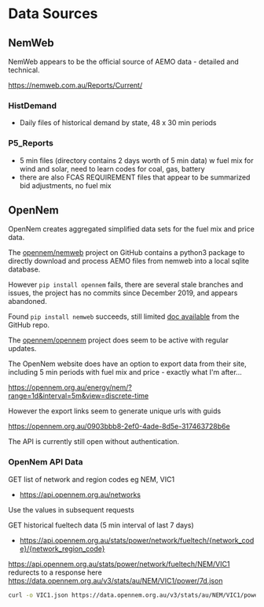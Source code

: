 # Data Sources

## NemWeb

NemWeb appears to be the official source of AEMO data - detailed and technical.

https://nemweb.com.au/Reports/Current/

### HistDemand
- Daily files of historical demand by state, 48 x 30 min periods

### P5_Reports
- 5 min files (directory contains 2 days worth of 5 min data) w fuel mix for wind and solar, need to learn codes for coal, gas, battery
- there are also FCAS REQUIREMENT files that appear to be summarized bid adjustments, no fuel mix

## OpenNem

OpenNem creates aggregated simplified data sets for the fuel mix and price data.

The [opennem/nemweb](https://github.com/opennem/nemweb) project on GitHub contains a python3 package to directly download and process AEMO files from nemweb into a local sqlite database. 

However `pip install opennem` fails, there are several stale branches and issues, the project has no commits since December 2019, and appears abandoned.

Found `pip install nemweb` succeeds, still limited [doc available](https://nemweb.readthedocs.io/en/latest/index.html) from the GitHub repo. 

The [opennem/opennem](https://github.com/opennem/opennem) project does seem to be active with regular updates.

The OpenNem website does have an option to export data from their site, including 5 min periods with fuel mix and price - exactly what I'm after...

https://opennem.org.au/energy/nem/?range=1d&interval=5m&view=discrete-time

However the export links seem to generate unique urls with guids

https://opennem.org.au/0903bbb8-2ef0-4ade-8d5e-317463728b6e

The API is currently still open without authentication.

### OpenNem API Data

GET list of network and region codes eg NEM, VIC1
- https://api.opennem.org.au/networks

Use the values in subsequent requests

GET historical fueltech data (5 min interval of last 7 days)
- https://api.opennem.org.au/stats/power/network/fueltech/{network_code}/{network_region_code}


https://api.opennem.org.au/stats/power/network/fueltech/NEM/VIC1
redurects to a response here
https://data.opennem.org.au/v3/stats/au/NEM/VIC1/power/7d.json

``` bash
curl -o VIC1.json https://data.opennem.org.au/v3/stats/au/NEM/VIC1/power/7d.json
```

